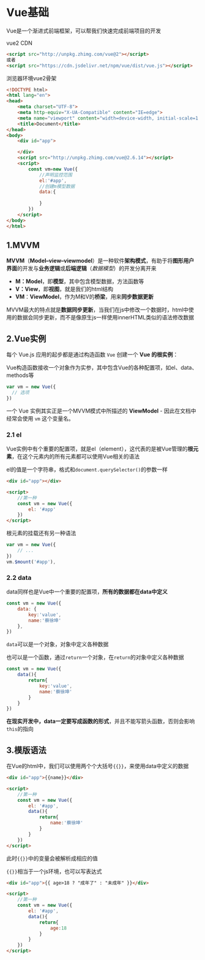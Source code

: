 # Vue基础

Vue是一个渐进式前端框架，可以帮我们快速完成前端项目的开发

vue2 CDN

```html
<script src="http://unpkg.zhimg.com/vue@2"></script>
或者
<script src="https://cdn.jsdelivr.net/npm/vue/dist/vue.js"></script>
```

浏览器环境vue2骨架

```html
<!DOCTYPE html>
<html lang="en">
<head>
    <meta charset="UTF-8">
    <meta http-equiv="X-UA-Compatible" content="IE=edge">
    <meta name="viewport" content="width=device-width, initial-scale=1.0">
    <title>Document</title>
</head>
<body>
    <div id="app">

    </div>
    <script src="http://unpkg.zhimg.com/vue@2.6.14"></script>
    <script>
        const vm=new Vue({
            //声明监控范围
            el:'#app', 
            //创建m模型数据
            data:{
                
            }
        })
    </script>
</body>
</html>
```



## 1.MVVM

**MVVM**（**Model–view–viewmodel**）是一种软件**架构模式**，有助于将**图形用户界面**的开发与**业务逻辑**或**后端逻辑**（*数据模型*）的开发分离开来

- **M：Model**，即**模型**，其中包含模型数据，方法函数等
- **V：View**，即**视图**，就是我们的html结构
- **VM**：**ViewModel**，作为M和V的**桥梁**，用来**同步数据更新**



MVVM最大的特点就是**数据同步更新**，当我们在js中修改一个数据时，html中使用的数据会同步更新，而不是像原生js一样使用innerHTML类似的语法修改数据



## 2.Vue实例

每个 Vue.js 应用的起步都是通过构造函数 `Vue` 创建一个 **Vue 的根实例**：

Vue构造函数接收一个对象作为实参，其中包含Vue的各种配置项，如el、data、methods等

```js
var vm = new Vue({
  // 选项
})
```

一个 Vue 实例其实正是一个MVVM模式中所描述的 **ViewModel** - 因此在文档中经常会使用 `vm` 这个变量名。



### 2.1 el

Vue实例中有个重要的配置项，就是el（element），这代表的是被Vue管理的**根元素**，在这个元素内的所有元素都可以使用Vue相关的语法

el的值是一个字符串，格式和`document.querySelector()`的参数一样

```html
<div id="app"></div>

<script>
    //第一种
    const vm = new Vue({
        el: '#app'
    })
</script>
```

根元素的挂载还有另一种语法

```js
var vm = new Vue({
    // ...
})
vm.$mount('#app'), 
```





### 2.2 data

data同样也是Vue中一个重要的配置项，**所有的数据都在data中定义**

```js
const vm = new Vue({
    data: {
        key:'value',
        name:'蔡徐坤'
    },
})
```

`data`可以是一个对象，对象中定义各种数据

也可以是一个函数，通过`return`一个对象，在`return`的对象中定义各种数据

```js
const vm = new Vue({
    data(){
        return{
            key:'value',
            name:'蔡徐坤'
        }
    }
})
```

**在现实开发中，data一定要写成函数的形式**，并且不能写箭头函数，否则会影响`this`的指向





## 3.模版语法

在Vue的html中，我们可以使用两个个大括号<span v-pre>`{{}}`</span>，来使用data中定义的数据

```html
<div id="app">{{name}}</div>

<script>
    //第一种
    const vm = new Vue({
        el: '#app',
        data(){
            return{
                name:'蔡徐坤'
            }
        }
    })
</script>
```

此时<span v-pre>`{{}}`</span>中的变量会被解析成相应的值

<span v-pre>`{{}}`</span>相当于一个js环境，也可以写表达式

```html
<div id="app">{{ age>18 ? "成年了" : "未成年" }}</div>

<script>
    //第一种
    const vm = new Vue({
        el: '#app',
        data(){
            return{
                age:18
            }
        }
    })
</script>
```

